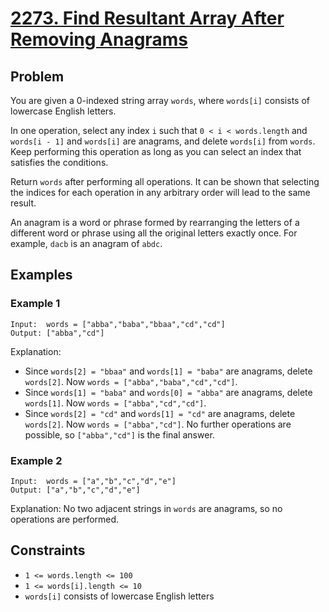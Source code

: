 # [2273. Find Resultant Array After Removing Anagrams](https://leetcode.com/problems/find-resultant-array-after-removing-anagrams/description)

## Problem
You are given a 0-indexed string array `words`, where `words[i]` consists of lowercase English letters.

In one operation, select any index `i` such that `0 < i < words.length` and `words[i - 1]` and `words[i]` are anagrams, and delete `words[i]` from `words`. Keep performing this operation as long as you can select an index that satisfies the conditions.

Return `words` after performing all operations. It can be shown that selecting the indices for each operation in any arbitrary order will lead to the same result.

An anagram is a word or phrase formed by rearranging the letters of a different word or phrase using all the original letters exactly once. For example, `dacb` is an anagram of `abdc`.

## Examples
### Example 1
```text
Input:  words = ["abba","baba","bbaa","cd","cd"]
Output: ["abba","cd"]
```
Explanation:
- Since `words[2] = "bbaa"` and `words[1] = "baba"` are anagrams, delete `words[2]`.
  Now `words = ["abba","baba","cd","cd"]`.
- Since `words[1] = "baba"` and `words[0] = "abba"` are anagrams, delete `words[1]`.
  Now `words = ["abba","cd","cd"]`.
- Since `words[2] = "cd"` and `words[1] = "cd"` are anagrams, delete `words[2]`.
  Now `words = ["abba","cd"]`.
  No further operations are possible, so `["abba","cd"]` is the final answer.

### Example 2
```text
Input:  words = ["a","b","c","d","e"]
Output: ["a","b","c","d","e"]
```
Explanation: No two adjacent strings in `words` are anagrams, so no operations are performed.

## Constraints
- `1 <= words.length <= 100`
- `1 <= words[i].length <= 10`
- `words[i]` consists of lowercase English letters
